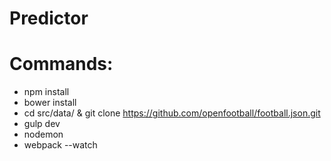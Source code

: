 # Predictor

# Commands:
- npm install
- bower install
- cd src/data/ & git clone https://github.com/openfootball/football.json.git
- gulp dev
- nodemon
- webpack --watch
